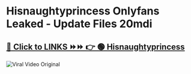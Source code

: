 
 # Hisnaughtyprincess Onlyfans Leaked - Update Files 20mdi

## <h2><a href="https://clipsfans.com/Hisnaughtyprincess&ref=git">🔗 Click to LINKS ⏩⏩ 👉 🟢 Hisnaughtyprincess </a></h2>

<a href="https://clipsfans.com/Hisnaughtyprincess&ref=git" rel="nofollow" data-target="animated-image.originalLink"><img src="https://i.ibb.co.com/xMMVF88/686577567.gif" alt="Viral Video Original" style="max-width: 100%; display: inline-block;" data-target="animated-image.originalImage"></a>

